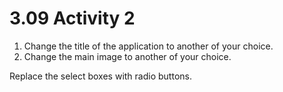 # 3.09 Activity 2

1. Change the title of the application to another of your choice.
2. Change the main image to another of your choice.



Replace the select boxes with radio buttons.
